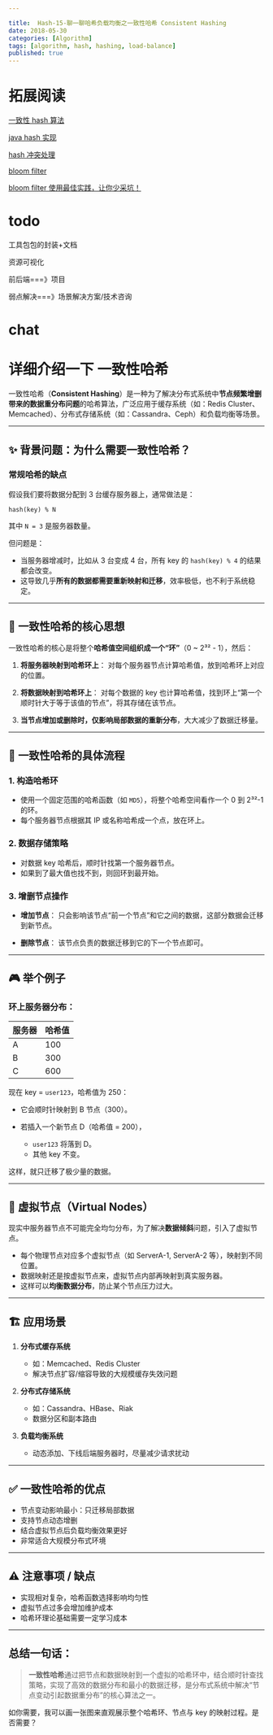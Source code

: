```yaml
---

title:  Hash-15-聊一聊哈希负载均衡之一致性哈希 Consistent Hashing
date: 2018-05-30
categories: [Algorithm]
tags: [algorithm, hash, hashing, load-balance]
published: true
---
```


# 拓展阅读

[一致性 hash 算法](https://houbb.github.io/2018/08/13/consistent-hash)

[java hash 实现](https://houbb.github.io/2018/05/30/hash-impl)

[hash 冲突处理](https://houbb.github.io/2018/05/30/hash-conflict)

[bloom filter](https://houbb.github.io/2018/12/05/bloom-filter)

[bloom filter 使用最佳实践，让你少采坑！](https://houbb.github.io/2019/04/01/BloomFilter-best-practice)

# todo

工具包包的封装+文档

资源可视化

前后端===》项目

弱点解决===》场景解决方案/技术咨询

# chat

# 详细介绍一下 一致性哈希

一致性哈希（**Consistent Hashing**）是一种为了解决分布式系统中**节点频繁增删带来的数据重分布问题**的哈希算法，广泛应用于缓存系统（如：Redis Cluster、Memcached）、分布式存储系统（如：Cassandra、Ceph）和负载均衡等场景。

---

## ✨ 背景问题：为什么需要一致性哈希？

### 常规哈希的缺点

假设我们要将数据分配到 3 台缓存服务器上，通常做法是：

```text
hash(key) % N
```

其中 `N = 3` 是服务器数量。

但问题是：

* 当服务器增减时，比如从 3 台变成 4 台，所有 key 的 `hash(key) % 4` 的结果都会改变。
* 这导致几乎**所有的数据都需要重新映射和迁移**，效率极低，也不利于系统稳定。

---

## 🧠 一致性哈希的核心思想

一致性哈希的核心是将整个**哈希值空间组织成一个“环”**（0 \~ 2³² - 1），然后：

1. **将服务器映射到哈希环上**：
   对每个服务器节点计算哈希值，放到哈希环上对应的位置。

2. **将数据映射到哈希环上**：
   对每个数据的 key 也计算哈希值，找到环上“第一个顺时针大于等于该值的节点”，将其存储在该节点。

3. **当节点增加或删除时，仅影响局部数据的重新分布**，大大减少了数据迁移量。

---

## 🎯 一致性哈希的具体流程

### 1. 构造哈希环

* 使用一个固定范围的哈希函数（如 `MD5`），将整个哈希空间看作一个 0 到 2³²-1 的环。
* 每个服务器节点根据其 IP 或名称哈希成一个点，放在环上。

### 2. 数据存储策略

* 对数据 key 哈希后，顺时针找第一个服务器节点。
* 如果到了最大值也找不到，则回环到最开始。

### 3. 增删节点操作

* **增加节点**：
  只会影响该节点“前一个节点”和它之间的数据，这部分数据会迁移到新节点。

* **删除节点**：
  该节点负责的数据迁移到它的下一个节点即可。

---

## 🎮 举个例子

### 环上服务器分布：

| 服务器 | 哈希值 |
| --- | --- |
| A   | 100 |
| B   | 300 |
| C   | 600 |

现在 key = `user123`，哈希值为 250：

* 它会顺时针映射到 B 节点（300）。
* 若插入一个新节点 D（哈希值 = 200），

  * `user123` 将落到 D。
  * 其他 key 不变。

这样，就只迁移了极少量的数据。

---

## 🧩 虚拟节点（Virtual Nodes）

现实中服务器节点不可能完全均匀分布，为了解决**数据倾斜**问题，引入了虚拟节点。

* 每个物理节点对应多个虚拟节点（如 ServerA-1, ServerA-2 等），映射到不同位置。
* 数据映射还是按虚拟节点来，虚拟节点内部再映射到真实服务器。
* 这样可以**均衡数据分布**，防止某个节点压力过大。

---

## 🏗 应用场景

1. **分布式缓存系统**

   * 如：Memcached、Redis Cluster
   * 解决节点扩容/缩容导致的大规模缓存失效问题

2. **分布式存储系统**

   * 如：Cassandra、HBase、Riak
   * 数据分区和副本路由

3. **负载均衡系统**

   * 动态添加、下线后端服务器时，尽量减少请求扰动

---

## ✅ 一致性哈希的优点

* 节点变动影响最小：只迁移局部数据
* 支持节点动态增删
* 结合虚拟节点后负载均衡效果更好
* 非常适合大规模分布式环境

---

## ⚠️ 注意事项 / 缺点

* 实现相对复杂，哈希函数选择影响均匀性
* 虚拟节点过多会增加维护成本
* 哈希环理论基础需要一定学习成本

---

## 总结一句话：

> **一致性哈希**通过把节点和数据映射到一个虚拟的哈希环中，结合顺时针查找策略，实现了高效的数据分布和最小的数据迁移，是分布式系统中解决“节点变动引起数据重分布”的核心算法之一。

如你需要，我可以画一张图来直观展示整个哈希环、节点与 key 的映射过程。是否需要？






